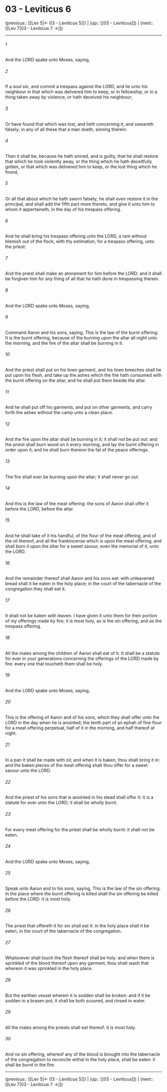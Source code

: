 # 03 - Leviticus 6

(previous:: [[Lev 5|← 03 - Leviticus 5]]) | (up:: [[03 - Leviticus]]) | (next:: [[Lev 7|03 - Leviticus 7 →]])

***


###### 1 
And the LORD spake unto Moses, saying, 

###### 2 
If a soul sin, and commit a trespass against the LORD, and lie unto his neighbour in that which was delivered him to keep, or in fellowship, or in a thing taken away by violence, or hath deceived his neighbour; 

###### 3 
Or have found that which was lost, and lieth concerning it, and sweareth falsely; in any of all these that a man doeth, sinning therein: 

###### 4 
Then it shall be, because he hath sinned, and is guilty, that he shall restore that which he took violently away, or the thing which he hath deceitfully gotten, or that which was delivered him to keep, or the lost thing which he found, 

###### 5 
Or all that about which he hath sworn falsely; he shall even restore it in the principal, and shall add the fifth part more thereto, and give it unto him to whom it appertaineth, in the day of his trespass offering. 

###### 6 
And he shall bring his trespass offering unto the LORD, a ram without blemish out of the flock, with thy estimation, for a trespass offering, unto the priest: 

###### 7 
And the priest shall make an atonement for him before the LORD: and it shall be forgiven him for any thing of all that he hath done in trespassing therein. 

###### 8 
And the LORD spake unto Moses, saying, 

###### 9 
Command Aaron and his sons, saying, This is the law of the burnt offering: It is the burnt offering, because of the burning upon the altar all night unto the morning, and the fire of the altar shall be burning in it. 

###### 10 
And the priest shall put on his linen garment, and his linen breeches shall he put upon his flesh, and take up the ashes which the fire hath consumed with the burnt offering on the altar, and he shall put them beside the altar. 

###### 11 
And he shall put off his garments, and put on other garments, and carry forth the ashes without the camp unto a clean place. 

###### 12 
And the fire upon the altar shall be burning in it; it shall not be put out: and the priest shall burn wood on it every morning, and lay the burnt offering in order upon it; and he shall burn thereon the fat of the peace offerings. 

###### 13 
The fire shall ever be burning upon the altar; it shall never go out. 

###### 14 
And this is the law of the meat offering: the sons of Aaron shall offer it before the LORD, before the altar. 

###### 15 
And he shall take of it his handful, of the flour of the meat offering, and of the oil thereof, and all the frankincense which is upon the meat offering, and shall burn it upon the altar for a sweet savour, even the memorial of it, unto the LORD. 

###### 16 
And the remainder thereof shall Aaron and his sons eat: with unleavened bread shall it be eaten in the holy place; in the court of the tabernacle of the congregation they shall eat it. 

###### 17 
It shall not be baken with leaven. I have given it unto them for their portion of my offerings made by fire; it is most holy, as is the sin offering, and as the trespass offering. 

###### 18 
All the males among the children of Aaron shall eat of it. It shall be a statute for ever in your generations concerning the offerings of the LORD made by fire: every one that toucheth them shall be holy. 

###### 19 
And the LORD spake unto Moses, saying, 

###### 20 
This is the offering of Aaron and of his sons, which they shall offer unto the LORD in the day when he is anointed; the tenth part of an ephah of fine flour for a meat offering perpetual, half of it in the morning, and half thereof at night. 

###### 21 
In a pan it shall be made with oil; and when it is baken, thou shalt bring it in: and the baken pieces of the meat offering shalt thou offer for a sweet savour unto the LORD. 

###### 22 
And the priest of his sons that is anointed in his stead shall offer it: it is a statute for ever unto the LORD; it shall be wholly burnt. 

###### 23 
For every meat offering for the priest shall be wholly burnt: it shall not be eaten. 

###### 24 
And the LORD spake unto Moses, saying, 

###### 25 
Speak unto Aaron and to his sons, saying, This is the law of the sin offering: In the place where the burnt offering is killed shall the sin offering be killed before the LORD: it is most holy. 

###### 26 
The priest that offereth it for sin shall eat it: in the holy place shall it be eaten, in the court of the tabernacle of the congregation. 

###### 27 
Whatsoever shall touch the flesh thereof shall be holy: and when there is sprinkled of the blood thereof upon any garment, thou shalt wash that whereon it was sprinkled in the holy place. 

###### 28 
But the earthen vessel wherein it is sodden shall be broken: and if it be sodden in a brasen pot, it shall be both scoured, and rinsed in water. 

###### 29 
All the males among the priests shall eat thereof: it is most holy. 

###### 30 
And no sin offering, whereof any of the blood is brought into the tabernacle of the congregation to reconcile withal in the holy place, shall be eaten: it shall be burnt in the fire.

***

(previous:: [[Lev 5|← 03 - Leviticus 5]]) | (up:: [[03 - Leviticus]]) | (next:: [[Lev 7|03 - Leviticus 7 →]])
